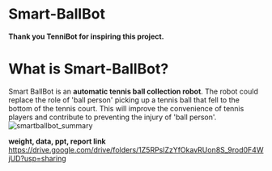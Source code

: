 Smart-BallBot
================

**Thank you TenniBot for inspiring this project.**  

# What is Smart-BallBot?  

Smart BallBot is an **automatic tennis ball collection robot**.
The robot could replace the role of 'ball person' picking up a tennis ball that fell to the bottom of the tennis court.
This will improve the convenience of tennis players and contribute to preventing the injury of 'ball person'.
![smartballbot_summary](./img/smartballbot_summary.png)


**weight, data, ppt, report link**
https://drive.google.com/drive/folders/1Z5RPslZzYfOkavRUon8S_9rod0F4WjUD?usp=sharing